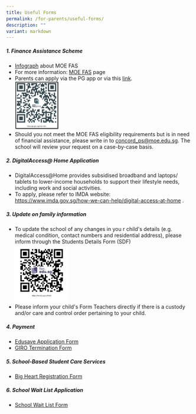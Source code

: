 ```yaml
---
title: Useful Forms
permalink: /for-parents/useful-forms/
description: ""
variant: markdown
---
```

<h5>1. Finance Assistance Scheme</h5>
<ul>
<li><a href="/files/document4a_moe%20fas%20pamphet%20el.pdf" target="_blank" rel="noopener noreferrer">Infograph</a> about MOE FAS</li>
<li>For more information: <a href="https://www.moe.gov.sg/financial-matters/financial-assistance" target="_blank" rel="noopener noreferrer"> MOE FAS</a> page</li>
<li>Parents can apply via the PG app or via this <a href="https://go.gov.sg/moe-efas" target="_blank" rel="noopener noreferrer">link</a>.<br><a href="https://go.gov.sg/moe-efas" target="_blank" rel="noopener noreferrer"><div style="width:25%; align:left"><img src="/images/fas%20qr%20code.png"></div></a></li>
<li>Should you not meet the MOE FAS eligibility requirements but is in need of financial assistance, please write in to <a href="mailto:concord_ps@moe.edu.sg" target="_blank" rel="noopener noreferrer">concord_ps@moe.edu.sg</a>. The school will review your request on a case-by-case basis.</li>
</ul>
<h5>2. DigitalAccess@ Home Application</h5>
<ul>
<li>DigitalAccess@Home provides subsidised broadband and laptops/ tablets to lower-income households to support their lifestyle needs, including work and social activities.</li>
<li>To apply, please refer to IMDA website:<br><a href="https://www.imda.gov.sg/how-we-can-help/digital-access-at-home" target="_blank" rel="noopener noreferrer">https://www.imda.gov.sg/how-we-can-help/digital-access-at-home</a> .</li>
</ul>

<h5>3. Update on family information</h5>
<ul>
<li>To update the school of any changes  in you r child's details (e.g. medical condition, contact numbers and residential address),  please inform through the Students Details Form (SDF)<br><a href="https://pg.moe.edu.sg/forms/sdf" target="_blank" rel="noopener noreferrer"><div style="align:left; width:30%"><img src="/images/sdfform.png"></div></a></li>
<li>Please inform your child's Form Teachers directly if there is a custody and/or care and control order pertaining to your child.</li>
</ul>

<h5>4. Payment</h5>
<ul>
<li><a href="/files/edusave_application_form_revisedsep19.pdf" target="_blank" rel="noopener noreferrer">Edusave Application Form</a></li>
<li><a href="/files/giro_termination_form_revisedsep19.pdf" target="_blank" rel="noopener noreferrer">GIRO Termination Form</a></li>
</ul>

<h5>5. School-Based Student Care Services</h5>
<ul>
<li><a href="https://bigheartstudentcare.com/interest/" target="_blank" rel="noopener noreferrer">Big Heart Registration Form</a></li>
</ul>

<h5>6. School Wait List Application</h5>
<ul>
<li><a href="https://go.gov.sg/cpswaitlist" target="_blank" rel="noopener noreferrer">School Wait List Form</a></li>
</ul>